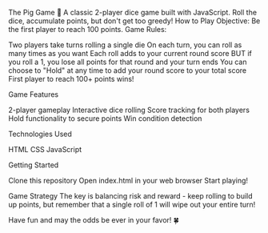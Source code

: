 The Pig Game 🎲
A classic 2-player dice game built with JavaScript. Roll the dice, accumulate points, but don't get too greedy!
How to Play
Objective: Be the first player to reach 100 points.
Game Rules:

Two players take turns rolling a single die
On each turn, you can roll as many times as you want
Each roll adds to your current round score
BUT if you roll a 1, you lose all points for that round and your turn ends
You can choose to "Hold" at any time to add your round score to your total score
First player to reach 100+ points wins!

Game Features

2-player gameplay
Interactive dice rolling
Score tracking for both players
Hold functionality to secure points
Win condition detection

Technologies Used

HTML
CSS
JavaScript

Getting Started

Clone this repository
Open index.html in your web browser
Start playing!

Game Strategy
The key is balancing risk and reward - keep rolling to build up points, but remember that a single roll of 1 will wipe out your entire turn!

Have fun and may the odds be ever in your favor! 🍀